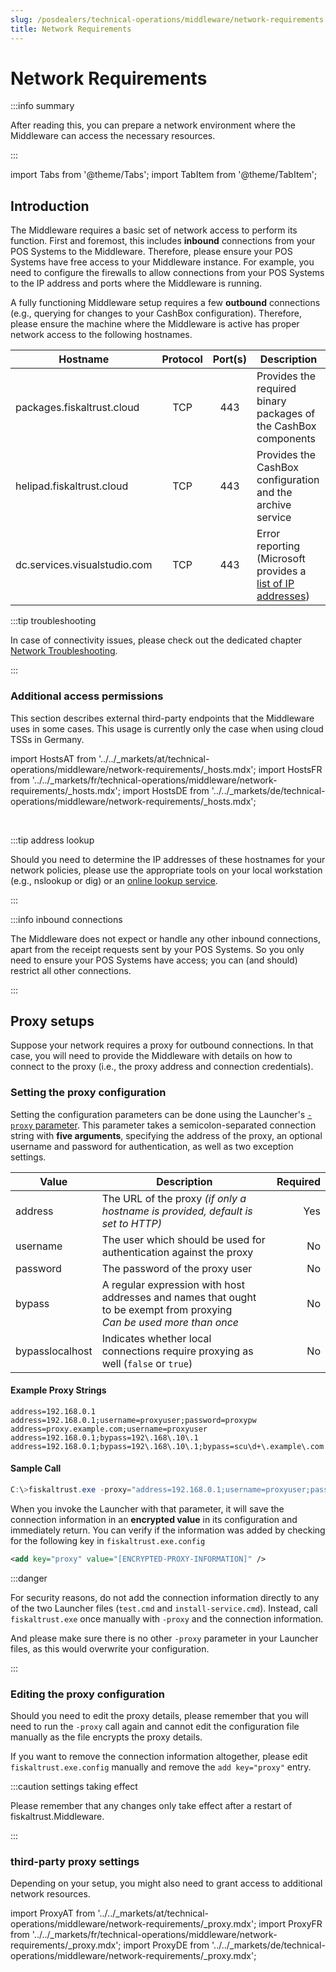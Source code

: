```yaml
---
slug: /posdealers/technical-operations/middleware/network-requirements
title: Network Requirements
---
```

# Network Requirements

:::info summary

After reading this, you can prepare a network environment where the Middleware can access the necessary resources.

:::

import Tabs from '@theme/Tabs';
import TabItem from '@theme/TabItem';

## Introduction

The Middleware requires a basic set of network access to perform its function. First and foremost, this includes **inbound** connections from your POS Systems to the Middleware. Therefore, please ensure your POS Systems have free access to your Middleware instance. For example, you need to configure the firewalls to allow connections from your POS Systems to the IP address and ports where the Middleware is running.

A fully functioning Middleware setup requires a few **outbound** connections (e.g., querying for changes to your CashBox configuration). Therefore, please ensure the machine where the Middleware is active has proper network access to the following hostnames.

| Hostname                     | Protocol | Port(s) | Description                                                                                                                    |
| ---------------------------- | :------: | :-----: | ------------------------------------------------------------------------------------------------------------------------------ |
| packages.fiskaltrust.cloud   |   TCP    |   443   | Provides the required binary packages of the CashBox components                                                                |
| helipad.fiskaltrust.cloud    |   TCP    |   443   | Provides the CashBox configuration and the archive service                                                                     |
| dc.services.visualstudio.com |   TCP    |   443   | Error reporting (Microsoft provides a [list of IP addresses](https://docs.microsoft.com/azure/azure-monitor/app/ip-addresses)) |



:::tip troubleshooting

In case of connectivity issues, please check out the dedicated chapter [Network Troubleshooting](../troubleshooting/network-troubleshooting.md).

:::



### Additional access permissions

This section describes external third-party endpoints that the Middleware uses in some cases. This usage is currently only the case when using cloud TSSs in Germany.

import HostsAT from '../../_markets/at/technical-operations/middleware/network-requirements/_hosts.mdx';
import HostsFR from '../../_markets/fr/technical-operations/middleware/network-requirements/_hosts.mdx';
import HostsDE from '../../_markets/de/technical-operations/middleware/network-requirements/_hosts.mdx';

<Tabs groupId="market">

  <TabItem value="AT" label="Austria">
    <HostsAT />
  </TabItem>

  <TabItem value="FR" label="France">
    <HostsFR />
  </TabItem>

  <TabItem value="DE" label="Germany">
    <HostsDE />
  </TabItem>

</Tabs>
<br />

:::tip address lookup

Should you need to determine the IP addresses of these hostnames for your network policies, please use the appropriate tools on your local workstation (e.g., nslookup or dig) or an [online lookup service](https://search.brave.com/search?q=dns+lookup+online).

:::

:::info inbound connections

The Middleware does not expect or handle any other inbound connections, apart from the receipt requests sent by your POS Systems. So you only need to ensure your POS Systems have access; you can (and should) restrict all other connections.

:::


## Proxy setups

Suppose your network requires a proxy for outbound connections. In that case, you will need to provide the Middleware with details on how to connect to the proxy (i.e., the proxy address and connection credentials).

### Setting the proxy configuration

Setting the configuration parameters can be done using the Launcher's [`-proxy` parameter](https://docs.fiskaltrust.cloud/docs/poscreators/middleware-doc/general/installation#launcher-configuration). This parameter takes a semicolon-separated connection string with **five arguments**, specifying the address of the proxy, an optional username and password for authentication, as well as two exception settings.

| Value           | Description                                                                                                                 | Required |
| --------------- | --------------------------------------------------------------------------------------------------------------------------- | -------: |
| address         | The URL of the proxy *(if only a hostname is provided, default is set to HTTP)*                                                    |      Yes |
| username        | The user which should be used for authentication against the proxy                                                          |       No |
| password        | The password of the proxy user                                                                                              |       No |
| bypass          | A regular expression with host addresses and names that ought to be exempt from proxying<br />*Can be used more than once* |       No |
| bypasslocalhost | Indicates whether local connections require proxying as well (`false` or `true`)                                            |       No |

#### Example Proxy Strings

```
address=192.168.0.1
address=192.168.0.1;username=proxyuser;password=proxypw
address=proxy.example.com;username=proxyuser
address=192.168.0.1;bypass=192\.168\.10\.1
address=192.168.0.1;bypass=192\.168\.10\.1;bypass=scu\d+\.example\.com
```

#### Sample Call

```PowerShell
C:\>fiskaltrust.exe -proxy="address=192.168.0.1;username=proxyuser;password=proxypw"
```

When you invoke the Launcher with that parameter, it will save the connection information in an **encrypted value** in its configuration and immediately return. You can verify if the information was added by checking for the following key in `fiskaltrust.exe.config`

```xml
<add key="proxy" value="[ENCRYPTED-PROXY-INFORMATION]" />
```

:::danger

For security reasons, do not add the connection information directly to any of the two Launcher files (`test.cmd` and `install-service.cmd`). Instead, call `fiskaltrust.exe` once manually with `-proxy` and the connection information.

And please make sure there is no other `-proxy` parameter in your Launcher files, as this would overwrite your configuration.

:::

### Editing the proxy configuration

Should you need to edit the proxy details, please remember that you will need to run the `-proxy` call again and cannot edit the configuration file manually as the file encrypts the proxy details.

If you want to remove the connection information altogether, please edit `fiskaltrust.exe.config` manually and remove the `add key="proxy"` entry.


:::caution settings taking effect

Please remember that any changes only take effect after a restart of fiskaltrust.Middleware.

:::


### third-party proxy settings

Depending on your setup, you might also need to grant access to additional network resources.

import ProxyAT from '../../_markets/at/technical-operations/middleware/network-requirements/_proxy.mdx';
import ProxyFR from '../../_markets/fr/technical-operations/middleware/network-requirements/_proxy.mdx';
import ProxyDE from '../../_markets/de/technical-operations/middleware/network-requirements/_proxy.mdx';

<Tabs groupId="market">

  <TabItem value="AT" label="Austria">
    <ProxyAT />
  </TabItem>

  <TabItem value="FR" label="France">
    <ProxyFR />
  </TabItem>

  <TabItem value="DE" label="Germany">
    <ProxyDE />
  </TabItem>

</Tabs>